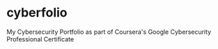 # cyberfolio
My Cybersecurity Portfolio as part of Coursera's Google Cybersecurity Professional Certificate
